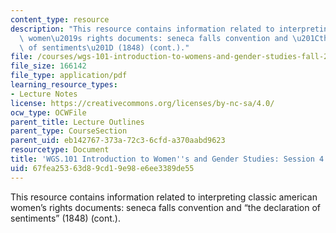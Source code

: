 ```yaml
---
content_type: resource
description: "This resource contains information related to interpreting classic american\
  \ women\u2019s rights documents: seneca falls convention and \u201Cthe declaration\
  \ of sentiments\u201D (1848) (cont.)."
file: /courses/wgs-101-introduction-to-womens-and-gender-studies-fall-2014/67fea25363d89cd19e98e6ee3389de55_MITWGS_101F14_Sess4.pdf
file_size: 166142
file_type: application/pdf
learning_resource_types:
- Lecture Notes
license: https://creativecommons.org/licenses/by-nc-sa/4.0/
ocw_type: OCWFile
parent_title: Lecture Outlines
parent_type: CourseSection
parent_uid: eb142767-373a-72c3-6cfd-a370aabd9623
resourcetype: Document
title: 'WGS.101 Introduction to Women''s and Gender Studies: Session 4 Lecture Outline'
uid: 67fea253-63d8-9cd1-9e98-e6ee3389de55
---
```

This resource contains information related to interpreting classic american women’s rights documents: seneca falls convention and “the declaration of sentiments” (1848) (cont.).